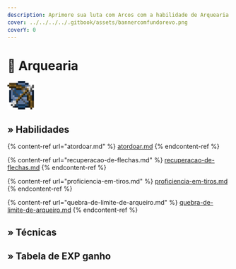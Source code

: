 ```yaml
---
description: Aprimore sua luta com Arcos com a habilidade de Arquearia!
cover: ../../../../.gitbook/assets/bannercomfundorevo.png
coverY: 0
---
```


# 🏹 Arquearia

![](../../../../.gitbook/assets/ArcherySkill.webp)

## » Habilidades

{% content-ref url="atordoar.md" %}
[atordoar.md](atordoar.md)
{% endcontent-ref %}

{% content-ref url="recuperacao-de-flechas.md" %}
[recuperacao-de-flechas.md](recuperacao-de-flechas.md)
{% endcontent-ref %}

{% content-ref url="proficiencia-em-tiros.md" %}
[proficiencia-em-tiros.md](proficiencia-em-tiros.md)
{% endcontent-ref %}

{% content-ref url="quebra-de-limite-de-arqueiro.md" %}
[quebra-de-limite-de-arqueiro.md](quebra-de-limite-de-arqueiro.md)
{% endcontent-ref %}

## » Técnicas

## » Tabela de EXP ganho
